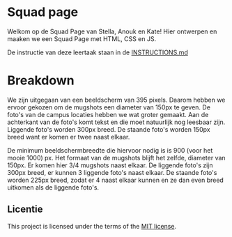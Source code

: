 
# Squad page
Welkom op de Squad Page van Stella, Anouk en Kate!
Hier ontwerpen en maaken we een Squad Page met HTML, CSS en JS.

De instructie van deze leertaak staan in de [INSTRUCTIONS.md](https://github.com/fdnd-task/your-tribe-squad-page/blob/main/docs/INSTRUCTIONS.md)
# Breakdown


We zijn uitgegaan van een beeldscherm van 395 pixels. Daarom hebben we ervoor gekozen om de mugshots een diameter van 150px te geven. De foto's van de campus locaties hebben we wat groter gemaakt. Aan de achterkant van de foto's komt tekst en die moet natuurlijk nog leesbaar zijn. Liggende foto's worden 300px breed. De staande foto's worden 150px breed want er komen er twee naast elkaar.

De minimum beeldschermbreedte die hiervoor nodig is is 900 (voor het mooie 1000) px. Het formaat van de mugshots blijft het zelfde, diameter van 150px. Er komen hier 3/4 mugshots naast elkaar. De liggende foto's zijn 300px breed, er kunnen 3 liggende foto's naast elkaar. De staande foto's worden 225px breed, zodat er 4 naast elkaar kunnen en ze dan even breed uitkomen als de liggende foto's.
## Licentie

This project is licensed under the terms of the [MIT license](./LICENSE).

